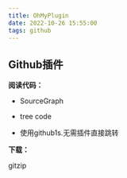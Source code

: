 ```yaml
---
title: OhMyPlugin
date: 2022-10-26 15:55:00
tags: github
---
```




## Github插件

**阅读代码：**

- SourceGraph

- tree code 

- 使用github1s.无需插件直接跳转

**下载：**

gitzip
